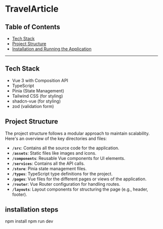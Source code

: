 # TravelArticle

## Table of Contents

- [Tech Stack](#tech-stack)
- [Project Structure](#project-structure)
- [Installation and Running the Application](#installation-and-running)

---

## Tech Stack

- Vue 3 with Composition API
- TypeScript
- Pinia (State Management)
- Tailwind CSS (for styling)
- shadcn-vue (for styling)
- zod (validation form)

## Project Structure

The project structure follows a modular approach to maintain scalability. Here's an overview of the key directories and files:

- **`/src`**: Contains all the source code for the application.
- **`/assets`**: Static files like images and icons.
- **`/components`**: Reusable Vue components for UI elements.
- **`/services`**: Contains all the API calls.
- **`/store`**: Pinia state management files.
- **`/types`**: TypeScript type definitions for the project.
- **`/pages`**: Vue files for the different pages or views of the application.
- **`/router`**: Vue Router configuration for handling routes.
- **`/layouts`**: Layout components for structuring the page (e.g., header, footer).

## installation steps

npm install
npm run dev
